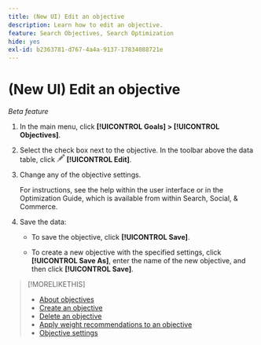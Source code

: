 ```yaml
---
title: (New UI) Edit an objective
description: Learn how to edit an objective.
feature: Search Objectives, Search Optimization
hide: yes
exl-id: b2363781-d767-4a4a-9137-17834088721e
---
```

# (New UI) Edit an objective

*Beta feature*

1. In the main menu, click **[!UICONTROL Goals] > [!UICONTROL Objectives]**.

1. Select the check box next to the objective. In the toolbar above the data table, click ![Edit](/help/search-social-commerce/assets/edit.png "Edit") **[!UICONTROL Edit]**.

1. Change any of the objective settings.

   For instructions, see the help within the user interface or in the Optimization Guide, which is available from within Search, Social, & Commerce.

1. Save the data:

   * To save the objective, click **[!UICONTROL Save]**.
   
   * To create a new objective with the specified settings, click **[!UICONTROL Save As]**, enter the name of the new objective, and then click **[!UICONTROL Save]**.

>[!MORELIKETHIS]
>
>* [About objectives](objective-about.md)
>* [Create an objective](objective-create.md)
>* [Delete an objective](objective-delete.md)
>* [Apply weight recommendations to an objective](objective-apply-weight-recommendations.md)
>* [Objective settings](objective-settings.md)
